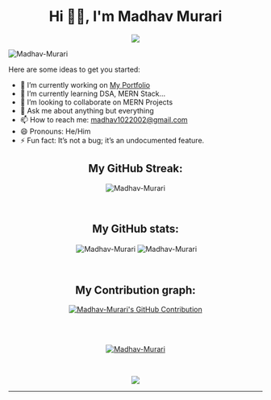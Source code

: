 <h1 align="center">Hi 🙋‍♂️, I'm Madhav Murari</h1>
<p align="center">
  <a href="https://github.com/DenverCoder1/readme-typing-svg"><img src="https://readme-typing-svg.herokuapp.com/?lines=A%20Full-stack%20web%20developer,;An%20enthusiast%20Problem%2FSolver,;Always%20learning%20new%20things.&font=Fira%20Code&center=true&width=440&height=45&color=D93A7C&vCenter=true&size=24"></a>
</p>
<p align="left"> <img src="https://komarev.com/ghpvc/?username=Madhav-Murari&label=Profile%20views&color=0e75b6&style=flat" alt="Madhav-Murari" /> </p>


Here are some ideas to get you started:

- 🔭 I’m currently working on [My Portfolio](https://madhav-murari.vercel.app/)
- 🌱 I’m currently learning DSA, MERN Stack...
- 👯 I’m looking to collaborate on MERN Projects
- 💬 Ask me about anything but everything
- 📫 How to reach me: madhav1022002@gmail.com
- 😄 Pronouns: He/Him
- ⚡ Fun fact: It’s not a bug; it’s an undocumented feature.



<h2 align="center"> My GitHub Streak:</h2>
<p align="center"><img align="center" src="https://github-readme-streak-stats.herokuapp.com/?user=Madhav-Murari&theme=radical" alt="Madhav-Murari" /></p><br/>
<!-- //algolia  -->
<h2 align="center"> My GitHub stats:</h2>
<p align="center" >&nbsp;<img align="center" src="https://github-readme-stats.vercel.app/api?username=Madhav-Murari&show_icons=true&locale=en&theme=radical" alt="Madhav-Murari" />
<img align="center" margin="0.5rem" src="https://github-readme-stats.vercel.app/api/top-langs?username=Madhav-Murari&show_icons=true&locale=en&layout=compact&theme=radical" alt="Madhav-Murari" /></p>
<br/>
<h2 align="center"> My Contribution graph:</h2>
<p align="center">
  <a href="https://github.com/Madhav-Murari">
    <img src="https://github-profile-summary-cards.vercel.app/api/cards/profile-details?username=Madhav-Murari&theme=radical" alt="Madhav-Murari's GitHub Contribution"/>
  </a>
</p>

<br/> <br/>
<p align="center"> <a href="https://github.com/ryo-ma/github-profile-trophy"><img src="https://github-profile-trophy.vercel.app/?username=Madhav-Murari&column=6&margin-w=10&margin-h=10&theme=radical" alt="Madhav-Murari" /></a> </p>
<br/>


<p align="center">
  <a href="https://github.com/DenverCoder1/readme-typing-svg"><img src="https://readme-typing-svg.herokuapp.com/?lines=See%20you%20next%20time🤗.&font=Fira%20Code&center=true&width=440&height=45&color=D93A7C&vCenter=true&size=24"></a>
</p>
<hr/>
